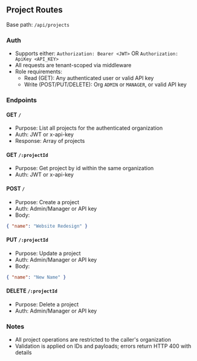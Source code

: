 ## Project Routes

Base path: `/api/projects`

### Auth
- Supports either: `Authorization: Bearer <JWT>` OR `Authorization: ApiKey <API_KEY>`
- All requests are tenant-scoped via middleware
- Role requirements:
  - Read (GET): Any authenticated user or valid API key
  - Write (POST/PUT/DELETE): Org `ADMIN` or `MANAGER`, or valid API key

### Endpoints

#### GET `/`
- Purpose: List all projects for the authenticated organization
- Auth: JWT or x-api-key
- Response: Array of projects

#### GET `/:projectId`
- Purpose: Get project by id within the same organization
- Auth: JWT or x-api-key

#### POST `/`
- Purpose: Create a project
- Auth: Admin/Manager or API key
- Body:
```json
{ "name": "Website Redesign" }
```

#### PUT `/:projectId`
- Purpose: Update a project
- Auth: Admin/Manager or API key
- Body:
```json
{ "name": "New Name" }
```

#### DELETE `/:projectId`
- Purpose: Delete a project
- Auth: Admin/Manager or API key

### Notes
- All project operations are restricted to the caller's organization
- Validation is applied on IDs and payloads; errors return HTTP 400 with details
